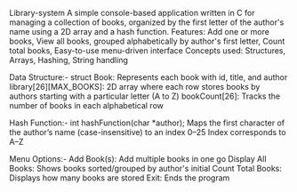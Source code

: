 Library-system
A simple console-based application written in C for managing a collection of books, organized by the first letter of the author's name using a 2D array and a hash function.
Features: Add one or more books, View all books, grouped alphabetically by author's first letter, Count total books, Easy-to-use menu-driven interface
Concepts used: Structures, Arrays, Hashing, String handling

Data Structure:-
struct Book: Represents each book with id, title, and author
library[26][MAX_BOOKS]: 2D array where each row stores books by authors starting with a particular letter (A to Z)
bookCount[26]: Tracks the number of books in each alphabetical row

Hash Function:-
int hashFunction(char *author);
Maps the first character of the author’s name (case-insensitive) to an index 0–25
Index corresponds to A–Z

Menu Options:-
Add Book(s): Add multiple books in one go
Display All Books: Shows books sorted/grouped by author's initial
Count Total Books: Displays how many books are stored
Exit: Ends the program
